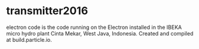 # transmitter2016
electron code is the code running on the Electron installed in the IBEKA micro hydro plant Cinta Mekar, West Java, Indonesia.
Created and compiled at build.particle.io.
